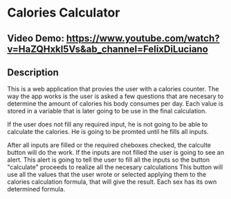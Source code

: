 # Calories Calculator #

## Video Demo:  https://www.youtube.com/watch?v=HaZQHxkl5Vs&ab_channel=FelixDiLuciano ##

## Description ##

This is a web application that provies the user with a calories counter.
The way the app works is the user is asked a few questions that are necesary to determine the amount of calories his body consumes per day.
Each value is stored in a variable that is later going to be use in the final calculation.

If the user does not fill any required input, he is not going to be able to calculate the calories. He is going to be promted until he fills all inputs.

After all inputs are filled or the required cheboxes checked, the calculte button will do the work.
If the inputs are not filled the user is going to see an alert. This alert is going to tell the user to fill all the inputs so the button "calculate" proceeds to realize all the necesary calculations
This button will use all the values that the user wrote or selected applying them to the calories calculation formula, that will give the result.
Each sex has its own determined formula.
